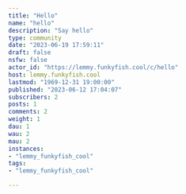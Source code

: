 ```yaml
---
title: "Hello" 
name: "hello"
description: "Say hello"
type: community
date: "2023-06-19 17:59:11"
draft: false
nsfw: false
actor_id: "https://lemmy.funkyfish.cool/c/hello"
host: lemmy.funkyfish.cool
lastmod: "1969-12-31 19:00:00"
published: "2023-06-12 17:04:07"
subscribers: 2
posts: 1
comments: 2
weight: 1
dau: 1
wau: 2
mau: 2
instances:
- "lemmy_funkyfish_cool"
tags: 
- "lemmy_funkyfish_cool"

---
```

